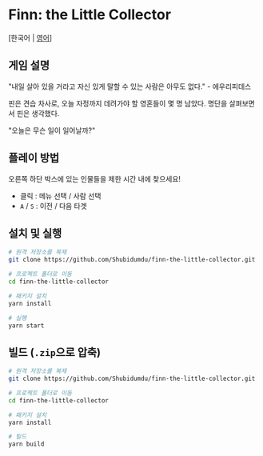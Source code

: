 # Finn: the Little Collector

[한국어 | [영어](./README.md)]

## 게임 설명

"내일 살아 있을 거라고 자신 있게 말할 수 있는 사람은 아무도 없다." - 에우리피데스

핀은 견습 차사로, 오늘 자정까지 데려가야 할 영혼들이 몇 명 남았다. 명단을 살펴보면서 핀은 생각했다.

"오늘은 무슨 일이 일어날까?"

## 플레이 방법

오른쪽 하단 박스에 있는 인물들을 제한 시간 내에 찾으세요!

- 클릭 : 메뉴 선택 / 사람 선택
- `A` / `S` : 이전 / 다음 타겟

## 설치 및 실행

```bash
# 원격 저장소를 복제
git clone https://github.com/Shubidumdu/finn-the-little-collector.git

# 프로젝트 폴더로 이동
cd finn-the-little-collector

# 패키지 설치
yarn install

# 실행
yarn start
```

## 빌드 (`.zip`으로 압축)

```bash
# 원격 저장소를 복제
git clone https://github.com/Shubidumdu/finn-the-little-collector.git

# 프로젝트 폴더로 이동
cd finn-the-little-collector

# 패키지 설치
yarn install

# 빌드
yarn build
```
